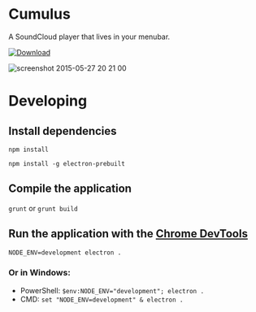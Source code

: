 # Cumulus
A SoundCloud player that lives in your menubar.

[ ![Download](https://api.bintray.com/packages/gillesdemey/generic/Cumulus/images/download.svg) ](https://bintray.com/artifact/download/gillesdemey/generic/Cumulus.zip)

![screenshot 2015-05-27 20 21 00](https://cloud.githubusercontent.com/assets/868844/7845299/5810af32-04b6-11e5-8465-45c611a418b7.png)

# Developing

## Install dependencies
`npm install`

`npm install -g electron-prebuilt`

## Compile the application
`grunt` or `grunt build`

## Run the application with the [Chrome DevTools](https://developer.chrome.com/devtools)
`NODE_ENV=development electron .`

### Or in Windows:
- PowerShell: `$env:NODE_ENV="development"; electron .`
- CMD: `set "NODE_ENV=development" & electron .`
